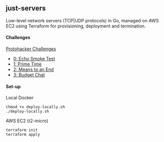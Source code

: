 ## just-servers

Low-level network servers (TCP|UDP protocols) in Go, managed on AWS EC2 using Terraform for provisioning, deployment and termination.

#### Challenges
[Protohacker Challenges](https://protohackers.com)

- [0: Echo Smoke Test](https://github.com/thisisadityapatel/just-servers/tree/main/servers/echo)
- [1: Prime Time](https://github.com/thisisadityapatel/just-servers/tree/main/servers/primetime)
- [2: Means to an End](https://github.com/thisisadityapatel/just-servers/tree/main/servers/means_to_an_end)
- [3: Budget Chat](https://github.com/thisisadityapatel/just-servers/tree/main/servers/budget_chat)

#### Set-up

Local Docker
```shell
chmod +x deploy-locally.sh
./deploy-locally.sh
```

AWS EC2 (t2-micro)
```shell
terraform init
terraform apply
```
